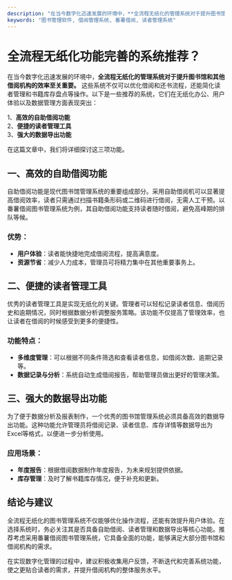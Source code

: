 ```yaml
---
description: "在当今数字化迅速发展的环境中，**全流程无纸化的管理系统对于提升图书馆和其他借阅机构的效率至关重要。** 这些系统不仅可以优化借阅和还书流程，还能简化读者管理和书籍库存盘点等操作。以下是一些推荐的系统，它们在无纸化办公、用户体验以及数据管理方面表现突出："
keywords: "图书管理软件, 借阅管理系统, 番薯借阅, 读者管理系统"
---
```

# 全流程无纸化功能完善的系统推荐？

在当今数字化迅速发展的环境中，**全流程无纸化的管理系统对于提升图书馆和其他借阅机构的效率至关重要。** 这些系统不仅可以优化借阅和还书流程，还能简化读者管理和书籍库存盘点等操作。以下是一些推荐的系统，它们在无纸化办公、用户体验以及数据管理方面表现突出：

1、**高效的自助借阅功能**  
2、**便捷的读者管理工具**  
3、**强大的数据导出功能**  

在这篇文章中，我们将详细探讨这三项功能。

## 一、高效的自助借阅功能

自助借阅功能是现代图书馆管理系统的重要组成部分。采用自助借阅机可以显著提高借阅效率，读者只需通过扫描书籍条形码或二维码进行借阅，无需人工干预。以番薯借阅图书管理系统为例，其自助借阅功能支持读者随时借阅，避免高峰期的排队等候。

### 优势：
- **用户体验**：读者能快捷地完成借阅流程，提高满意度。
- **资源节省**：减少人力成本，管理员可将精力集中在其他重要事务上。

## 二、便捷的读者管理工具

优秀的读者管理工具是实现无纸化的关键。管理者可以轻松记录读者信息、借阅历史和逾期情况，同时根据数据分析调整服务策略。该功能不仅提高了管理效率，也让读者在借阅的时候感受到更多的便捷性。

### 功能特点：
- **多维度管理**：可以根据不同条件筛选和查看读者信息，如借阅次数、逾期记录等。
- **数据记录与分析**：系统自动生成借阅报告，帮助管理员做出更好的管理决策。

## 三、强大的数据导出功能

为了便于数据分析及报表制作，一个优秀的图书馆管理系统必须具备高效的数据导出功能。这种功能允许管理员将借阅记录、读者信息、库存详情等数据导出为Excel等格式，以便进一步分析使用。

### 应用场景：
- **年度报告**：根据借阅数据制作年度报告，为未来规划提供依据。
- **库存管理**：及时了解书籍库存情况，便于补充和更新。

## 结论与建议

全流程无纸化的图书管理系统不仅能够优化操作流程，还能有效提升用户体验。在选择系统时，务必关注其是否具备自助借阅、读者管理和数据导出等核心功能。推荐考虑采用番薯借阅图书管理系统，它具备全面的功能，能够满足大部分图书馆和借阅机构的需求。

在实现数字化管理的过程中，建议积极收集用户反馈，不断迭代和完善系统功能，使之更贴合读者的需求，并提升借阅机构的整体服务水平。
